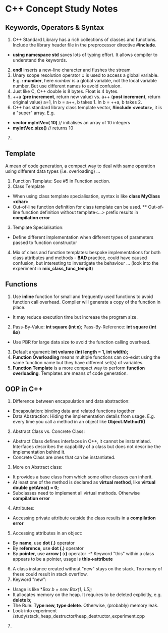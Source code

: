 
**C++ Concept Study Notes**
===========================================  

Keywords, Operators & Syntax
-------
1. C++ Standard Library has a rich collections of classes and functions. Include the library header file in the
preprocessor directive **#include**.
* **using namespace std** saves lots of typing effort. It allows compiler to understand the keywords. 
2. **endl** inserts a new-line character and flushes the stream
3. Unary scope resolution operator **::** is used to access a global variable. E.g. **::number**, here *number* is a global variable, not the local variable number. But use different names to avoid confusion.
4. Just like C, C++ double is 8 bytes. Float is 4 bytes. 
5. ++a (**pre increment**, return new value) vs. a++ (**post increment**, return original value)   a=1, In b = a++, b takes 1.  In b = ++a, b takes 2.
6. C++ has standard library class template vector, **#include &lt;vector>**, it is a "super" array. E.g.
* **vector<int> myIntVec( 10)** // initialises an array of 10 integers
* **myIntVec.size()** // returns 10
7. 

Template
-------
A mean of code generation, a compact way to deal with same operation using different data types (i.e. overloading) ... 

1. Function Template: See #5 in Function section. 
2. Class Template
* When using class template specialisation, syntax is like **class MyClass &lt;char>**
* Out-of-line function definition for class template can be used.
** Out-of-line function definition without template<...> prefix results in __compilation error__
3. Template Specialisation: 
* Define different implementation when different types of parameters passed to function constructor
4. Mix of class and function templates: bespoke implementations for both class attributes and methods - **BAD** practice, could have caused confusion, but interesting to investigate the behaviour ... (look into the experiment in **mix_class_func_templt**)

Functions
-------
1. Use **inline** function for small and frequently used functions to avoid function call overhead. Compiler will generate a copy of the function in place. 
* It may reduce execution time but increase the program size. 
2. Pass-By-Value: **int square (int x)**; Pass-By-Reference: **int square (int  &x)**
* Use PBR for large data size to avoid the function calling overhead.
3. Default argument: **int volume (int length = 1, int width);**
4. **Function Overloading** means multiple functions can co-exist using the same function name but they have different set(s) of variables. 
5.  **Function Template** is a more compact way to perform **function overloading**. Templates are means of code generation. 

OOP in C++
-------
1. Difference between encapsulation and  data abstraction:
* Encapsulation: binding data and related functions together
* Data Abstraction: Hiding the implementation details from usage. E.g. every time you call a method in an object like **Object.Method1()**
2. Abstract Class vs. Concrete Class:
* Abstract Class defines interfaces in C++, it cannot be instantiated. Interfaces describes the capability of a class but does not describe the implementation behind it.
* Concrete Class are ones that can be instantiated. 
3. More on Abstract class:
* It provides a base class from which some other classes can inherit. 
* At least one of the method is declared as **virtual method**, like **virtual double getArea() = 0;** 
* Subclasses need to implement all virtual methods. Otherwise __compilation error__
4.  Attributes:
* Accessing private attribute outside the class results in a __compilation error__
5. Accessing attributes in an object:
* By **name**, use **dot (.)** operator
* By **reference**, use **dot (.)** operator
* By **pointer**, use **arrow (->)** operator
⋅⋅* Keyword "this" within a class appears to be a pointer, usage is **this->attribute**
6. A class instance created without "new" stays on the stack. Too many of these could result in stack overflow.
7. Keyword "new":
* Usage is like **Box *b = new Box(1, 1.5);**
* It allocates memory on the heap. It requires to be deleted explicitly, e.g. **delete b;**
* The Rule: **Type new, type delete**. Otherwise, (probably) memory leak.
* Look into experiment /study/stack_heap_destructor/heap_destructor_experiment.cpp
7.
  